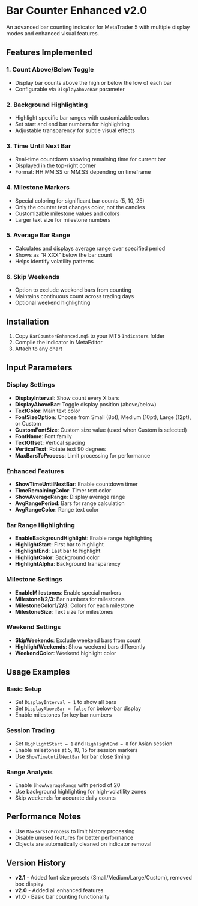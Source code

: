# Bar Counter Enhanced v2.0

An advanced bar counting indicator for MetaTrader 5 with multiple display modes and enhanced visual features.

## Features Implemented

### 1. **Count Above/Below Toggle**
- Display bar counts above the high or below the low of each bar
- Configurable via `DisplayAboveBar` parameter

### 2. **Background Highlighting**
- Highlight specific bar ranges with customizable colors
- Set start and end bar numbers for highlighting
- Adjustable transparency for subtle visual effects

### 3. **Time Until Next Bar**
- Real-time countdown showing remaining time for current bar
- Displayed in the top-right corner
- Format: HH:MM:SS or MM:SS depending on timeframe

### 4. **Milestone Markers**
- Special coloring for significant bar counts (5, 10, 25)
- Only the counter text changes color, not the candles
- Customizable milestone values and colors
- Larger text size for milestone numbers

### 5. **Average Bar Range**
- Calculates and displays average range over specified period
- Shows as "R:XXX" below the bar count
- Helps identify volatility patterns

### 6. **Skip Weekends**
- Option to exclude weekend bars from counting
- Maintains continuous count across trading days
- Optional weekend highlighting

## Installation

1. Copy `BarCounterEnhanced.mq5` to your MT5 `Indicators` folder
2. Compile the indicator in MetaEditor
3. Attach to any chart

## Input Parameters

### Display Settings
- **DisplayInterval**: Show count every X bars
- **DisplayAboveBar**: Toggle display position (above/below)
- **TextColor**: Main text color
- **FontSizeOption**: Choose from Small (8pt), Medium (10pt), Large (12pt), or Custom
- **CustomFontSize**: Custom size value (used when Custom is selected)
- **FontName**: Font family
- **TextOffset**: Vertical spacing
- **VerticalText**: Rotate text 90 degrees
- **MaxBarsToProcess**: Limit processing for performance

### Enhanced Features
- **ShowTimeUntilNextBar**: Enable countdown timer
- **TimeRemainingColor**: Timer text color
- **ShowAverageRange**: Display average range
- **AvgRangePeriod**: Bars for range calculation
- **AvgRangeColor**: Range text color

### Bar Range Highlighting
- **EnableBackgroundHighlight**: Enable range highlighting
- **HighlightStart**: First bar to highlight
- **HighlightEnd**: Last bar to highlight
- **HighlightColor**: Background color
- **HighlightAlpha**: Background transparency

### Milestone Settings
- **EnableMilestones**: Enable special markers
- **Milestone1/2/3**: Bar numbers for milestones
- **MilestoneColor1/2/3**: Colors for each milestone
- **MilestoneSize**: Text size for milestones

### Weekend Settings
- **SkipWeekends**: Exclude weekend bars from count
- **HighlightWeekends**: Show weekend bars differently
- **WeekendColor**: Weekend highlight color

## Usage Examples

### Basic Setup
- Set `DisplayInterval = 1` to show all bars
- Set `DisplayAboveBar = false` for below-bar display
- Enable milestones for key bar numbers

### Session Trading
- Set `HighlightStart = 1` and `HighlightEnd = 8` for Asian session
- Enable milestones at 5, 10, 15 for session markers
- Use `ShowTimeUntilNextBar` for bar close timing

### Range Analysis
- Enable `ShowAverageRange` with period of 20
- Use background highlighting for high-volatility zones
- Skip weekends for accurate daily counts

## Performance Notes

- Use `MaxBarsToProcess` to limit history processing
- Disable unused features for better performance
- Objects are automatically cleaned on indicator removal

## Version History

- **v2.1** - Added font size presets (Small/Medium/Large/Custom), removed box display
- **v2.0** - Added all enhanced features
- **v1.0** - Basic bar counting functionality